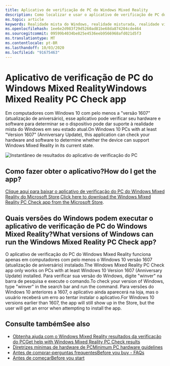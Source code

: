 ```yaml
---
title: Aplicativo de verificação de PC do Windows Mixed Reality
description: Como localizar e usar o aplicativo de verificação de PC do Windows Mixed Reality para testar a compatibilidade do seu PC antes de comprar um headset de realidade mista do Windows.
ms.topic: article
keywords: Realidade mista do Windows, realidade misturada, realidade virtual, VR, MR, compatível, compatibilidade, PC, requisitos do sistema
ms.openlocfilehash: 1ee6e2d983f29d5260ad81be68da874204cde464
ms.sourcegitcommit: 09599b4034be825e4536eeb9566968afd021d5f3
ms.translationtype: MT
ms.contentlocale: pt-BR
ms.lasthandoff: 10/03/2020
ms.locfileid: "91675463"
---
```

# <a name="windows-mixed-reality-pc-check-app"></a><span data-ttu-id="b36d0-104">Aplicativo de verificação de PC do Windows Mixed Reality</span><span class="sxs-lookup"><span data-stu-id="b36d0-104">Windows Mixed Reality PC Check app</span></span>

<span data-ttu-id="b36d0-105">Em computadores com Windows 10 com pelo menos a "versão 1607" (atualização de aniversário), esse aplicativo pode verificar seu hardware e software para determinar se o dispositivo pode dar suporte à realidade mista do Windows em seu estado atual.</span><span class="sxs-lookup"><span data-stu-id="b36d0-105">On Windows 10 PCs with at least "Version 1607" (Anniversary Update), this application can check your hardware and software to determine whether the device can support Windows Mixed Reality in its current state.</span></span> 

![Instantâneo de resultados do aplicativo de verificação do PC](images/450px-snapshot-of-results-from-pc-check-app.png)

## <a name="how-do-i-get-the-app"></a><span data-ttu-id="b36d0-107">Como fazer obter o aplicativo?</span><span class="sxs-lookup"><span data-stu-id="b36d0-107">How do I get the app?</span></span>

<span data-ttu-id="b36d0-108">[Clique aqui para baixar o aplicativo de verificação do PC do Windows Mixed Reality do Microsoft Store](https://www.microsoft.com/en-us/store/p/windows-mixed-reality-pc-check/9nzvl19n7cnc).</span><span class="sxs-lookup"><span data-stu-id="b36d0-108">[Click here to download the Windows Mixed Reality PC Check app from the Microsoft Store](https://www.microsoft.com/en-us/store/p/windows-mixed-reality-pc-check/9nzvl19n7cnc).</span></span>

## <a name="what-versions-of-windows-can-run-the-windows-mixed-reality-pc-check-app"></a><span data-ttu-id="b36d0-109">Quais versões do Windows podem executar o aplicativo de verificação de PC do Windows Mixed Reality?</span><span class="sxs-lookup"><span data-stu-id="b36d0-109">What versions of Windows can run the Windows Mixed Reality PC Check app?</span></span>

<span data-ttu-id="b36d0-110">O aplicativo de verificação do PC do Windows Mixed Reality funciona apenas em computadores com pelo menos o Windows 10 versão 1607 (atualização de aniversário) instalado.</span><span class="sxs-lookup"><span data-stu-id="b36d0-110">The Windows Mixed Reality PC Check app only works on PCs with at least Windows 10 Version 1607 (Anniversary Update) installed.</span></span> <span data-ttu-id="b36d0-111">Para verificar sua versão do Windows, digite "winver" na barra de pesquisa e execute o comando.</span><span class="sxs-lookup"><span data-stu-id="b36d0-111">To check your version of Windows, type "winver" in the search bar and run the command.</span></span> <span data-ttu-id="b36d0-112">Para versões do Windows 10 anteriores a 1607, o aplicativo ainda aparecerá na loja, mas o usuário receberá um erro ao tentar instalar o aplicativo.</span><span class="sxs-lookup"><span data-stu-id="b36d0-112">For Windows 10 versions earlier than 1607, the app will still show up in the Store, but the user will get an error when attempting to install the app.</span></span>

## <a name="see-also"></a><span data-ttu-id="b36d0-113">Consulte também</span><span class="sxs-lookup"><span data-stu-id="b36d0-113">See also</span></span>
* [<span data-ttu-id="b36d0-114">Obtenha ajuda com o Windows Mixed Reality resultados da verificação do PC</span><span class="sxs-lookup"><span data-stu-id="b36d0-114">Get help with Windows Mixed Reality PC Check results</span></span>](https://support.microsoft.com/en-us/help/4045777/windows-10-get-help-with-pc-compatibility-in-windows-mixed-reality)
* [<span data-ttu-id="b36d0-115">Diretrizes mínimas de hardware de PC</span><span class="sxs-lookup"><span data-stu-id="b36d0-115">Minimum PC hardware guidelines</span></span>](windows-mixed-reality-minimum-pc-hardware-compatibility-guidelines.md)
* [<span data-ttu-id="b36d0-116">Antes de comprar-perguntas frequentes</span><span class="sxs-lookup"><span data-stu-id="b36d0-116">Before you buy - FAQs</span></span>](before-you-buy-faqs.md)
* [<span data-ttu-id="b36d0-117">Antes de começar</span><span class="sxs-lookup"><span data-stu-id="b36d0-117">Before you start</span></span>](before-you-start.md)
